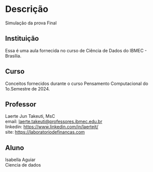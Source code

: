 # Descrição
Simulação da prova Final

## Instituição
Essa é uma aula fornecida no curso de Ciência de Dados do IBMEC - Brasília.

## Curso
Conceitos fornecidos durante o curso Pensamento Computacional do 1o.Semestre de 2024.

## Professor
Laerte Jun Takeuti, MsC \
email: laerte.takeuti@professores.ibmec.edu.br \
linkedin: https://www.linkedin.com/in/laertejt/ \
site: https://laboratoriodefinancas.com 

## Aluno
Isabella Aguiar \
Ciencia de dados 